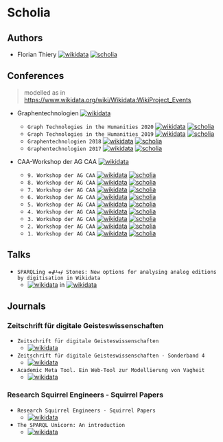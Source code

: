 # Scholia

## Authors

*  Florian Thiery [![wikidata](https://img.shields.io/badge/Wikidata-Q66606154-blue.svg)](https://www.wikidata.org/wiki/Q66606154) [![scholia](https://img.shields.io/badge/Scholia-Q66606154-green.svg)](https://tools.wmflabs.org/scholia/author/Q66606154)

## Conferences

> modelled as in https://www.wikidata.org/wiki/Wikidata:WikiProject_Events

* Graphentechnologien [![wikidata](https://img.shields.io/badge/Wikidata-Q88859517-blue.svg)](https://www.wikidata.org/wiki/Q88859517)
  * `Graph Technologies in the Humanities 2020` [![wikidata](https://img.shields.io/badge/Wikidata-Q88860125-blue.svg)](https://www.wikidata.org/wiki/Q88860125) [![scholia](https://img.shields.io/badge/Scholia-Q88860125-green.svg)](https://tools.wmflabs.org/scholia/venue/Q88860125)
  * `Graph Technologies in the Humanities 2019` [![wikidata](https://img.shields.io/badge/Wikidata-Q88864270-blue.svg)](https://www.wikidata.org/wiki/Q88864270) [![scholia](https://img.shields.io/badge/Scholia-Q88864270-green.svg)](https://tools.wmflabs.org/scholia/venue/Q88864270)
  * `Graphentechnologien 2018` [![wikidata](https://img.shields.io/badge/Wikidata-Q88866968-blue.svg)](https://www.wikidata.org/wiki/Q88866968) [![scholia](https://img.shields.io/badge/Scholia-Q88866968-green.svg)](https://tools.wmflabs.org/scholia/venue/Q88866968)
  * `Graphentechnologien 2017` [![wikidata](https://img.shields.io/badge/Wikidata-Q88867448-blue.svg)](https://www.wikidata.org/wiki/Q88867448) [![scholia](https://img.shields.io/badge/Scholia-Q88867448-green.svg)](https://tools.wmflabs.org/scholia/venue/Q88867448)


* CAA-Workshop der AG CAA [![wikidata](https://img.shields.io/badge/Wikidata-Q88869722-blue.svg)](https://www.wikidata.org/wiki/Q88869722)
  * `9. Workshop der AG CAA` [![wikidata](https://img.shields.io/badge/Wikidata-Q88889028-blue.svg)](https://www.wikidata.org/wiki/Q88889028) [![scholia](https://img.shields.io/badge/Scholia-Q88889028-green.svg)](https://tools.wmflabs.org/scholia/venue/Q88889028)
  * `8. Workshop der AG CAA` [![wikidata](https://img.shields.io/badge/Wikidata-Q88951478-blue.svg)](https://www.wikidata.org/wiki/Q88951478) [![scholia](https://img.shields.io/badge/Scholia-Q88951478-green.svg)](https://tools.wmflabs.org/scholia/venue/Q88951478)
  * `7. Workshop der AG CAA` [![wikidata](https://img.shields.io/badge/Wikidata-Q88952667-blue.svg)](https://www.wikidata.org/wiki/Q88952667) [![scholia](https://img.shields.io/badge/Scholia-Q88952667-green.svg)](https://tools.wmflabs.org/scholia/venue/Q88952667)
  * `6. Workshop der AG CAA` [![wikidata](https://img.shields.io/badge/Wikidata-Q88953162-blue.svg)](https://www.wikidata.org/wiki/Q88953162) [![scholia](https://img.shields.io/badge/Scholia-Q88953162-green.svg)](https://tools.wmflabs.org/scholia/venue/Q88953162)
  * `5. Workshop der AG CAA` [![wikidata](https://img.shields.io/badge/Wikidata-Q88954132-blue.svg)](https://www.wikidata.org/wiki/Q88954132) [![scholia](https://img.shields.io/badge/Scholia-Q88954132-green.svg)](https://tools.wmflabs.org/scholia/venue/Q88954132)
  * `4. Workshop der AG CAA` [![wikidata](https://img.shields.io/badge/Wikidata-Q88954519-blue.svg)](https://www.wikidata.org/wiki/Q88954519) [![scholia](https://img.shields.io/badge/Scholia-Q88954519-green.svg)](https://tools.wmflabs.org/scholia/venue/Q88954519)
  * `3. Workshop der AG CAA` [![wikidata](https://img.shields.io/badge/Wikidata-Q88965342-blue.svg)](https://www.wikidata.org/wiki/Q88965342) [![scholia](https://img.shields.io/badge/Scholia-Q88965342-green.svg)](https://tools.wmflabs.org/scholia/venue/Q88965342)
  * `2. Workshop der AG CAA` [![wikidata](https://img.shields.io/badge/Wikidata-Q88965366-blue.svg)](https://www.wikidata.org/wiki/Q88965366) [![scholia](https://img.shields.io/badge/Scholia-Q88965366-green.svg)](https://tools.wmflabs.org/scholia/venue/Q88965366)
  * `1. Workshop der AG CAA` [![wikidata](https://img.shields.io/badge/Wikidata-Q88966018-blue.svg)](https://www.wikidata.org/wiki/Q88966018) [![scholia](https://img.shields.io/badge/Scholia-Q88966018-green.svg)](https://tools.wmflabs.org/scholia/venue/Q88966018)

## Talks

* `SPARQLing ᚑᚌᚆᚐᚋ Stones: New options for analysing analog editions by digitisation in Wikidata`
  * [![wikidata](https://img.shields.io/badge/Wikidata-Q88091985-blue.svg)](https://www.wikidata.org/wiki/Q88091985) in [![wikidata](https://img.shields.io/badge/Wikidata-Q88860125-blue.svg)](https://www.wikidata.org/wiki/Q88860125)

## Journals

### Zeitschrift für digitale Geisteswissenschaften

* `Zeitschrift für digitale Geisteswissenschaften`
  * [![wikidata](https://img.shields.io/badge/Wikidata-Q50817854-blue.svg)](https://www.wikidata.org/wiki/Q50817854)
* `Zeitschrift für digitale Geisteswissenschaften - Sonderband 4`
  * [![wikidata](https://img.shields.io/badge/Wikidata-Q89660958-blue.svg)](https://www.wikidata.org/wiki/Q89660958)
* `Academic Meta Tool. Ein Web-Tool zur Modellierung von Vagheit`
  * [![wikidata](https://img.shields.io/badge/Wikidata-Q88092129-blue.svg)](https://www.wikidata.org/wiki/Q88092129)

### Research Squirrel Engineers - Squirrel Papers

* `Research Squirrel Engineers - Squirrel Papers`
  * [![wikidata](https://img.shields.io/badge/Wikidata-Q89658875-blue.svg)](https://www.wikidata.org/wiki/Q89658875)
* `The SPARQL Unicorn: An introduction`
  * [![wikidata](https://img.shields.io/badge/Wikidata-Q89659767-blue.svg)](https://www.wikidata.org/wiki/Q89659767)
